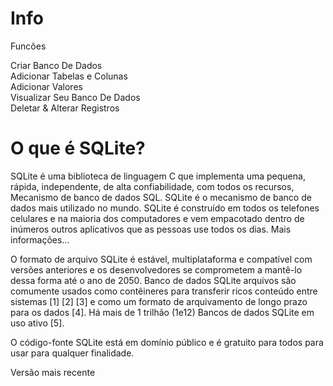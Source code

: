 # Info

Funcões<br>

Criar Banco De Dados<br>
Adicionar Tabelas e Colunas<br>
Adicionar Valores<br>
Visualizar Seu Banco De Dados<br>
Deletar & Alterar Registros<br>

# O que é SQLite?
SQLite é uma biblioteca de linguagem C que implementa uma pequena, rápida, independente, de alta confiabilidade, com todos os recursos, Mecanismo de banco de dados SQL. SQLite é o mecanismo de banco de dados mais utilizado no mundo. SQLite é construído em todos os telefones celulares e na maioria dos computadores e vem empacotado dentro de inúmeros outros aplicativos que as pessoas use todos os dias. Mais informações...<br>

O formato de arquivo SQLite é estável, multiplataforma e compatível com versões anteriores e os desenvolvedores se comprometem a mantê-lo dessa forma até o ano de 2050. Banco de dados SQLite arquivos são comumente usados como contêineres para transferir ricos conteúdo entre sistemas [1] [2] [3] e como um formato de arquivamento de longo prazo para os dados [4]. Há mais de 1 trilhão (1e12) Bancos de dados SQLite em uso ativo [5].<br>

O código-fonte SQLite está em domínio público e é gratuito para todos para usar para qualquer finalidade.<br>

Versão mais recente
